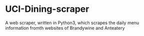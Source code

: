 # UCI-Dining-scraper
A web scraper, written in Python3, which scrapes the daily menu information fromth websites of Brandywine and Anteatery
